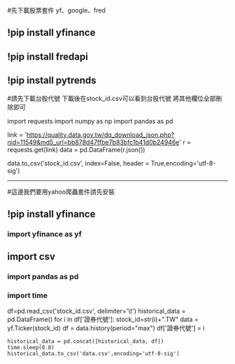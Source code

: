 #先下載股票套件 yf、google、fred

## !pip install yfinance 
## !pip install fredapi 
## !pip install pytrends 





#請先下載台股代號  下載後在stock_id.csv可以看到台股代號 將其他欄位全部刪除即可

import requests
import numpy as np
import pandas as pd

link = 'https://quality.data.gov.tw/dq_download_json.php?nid=11549&md5_url=bb878d47ffbe7b83bfc1b41d0b24946e'
r = requests.get(link)
data = pd.DataFrame(r.json())

data.to_csv('stock_id.csv', index=False, header = True,encoding='utf-8-sig')

---------------------------------------------------------------------------------------------------------

#這邊我們要用yahoo爬蟲套件請先安裝

!pip install yfinance
---------------------------------------------------------------------------------------------------------
### import yfinance as yf
##  import csv
### import pandas as pd
### import time

df=pd.read_csv('stock_id.csv', delimiter='\t')
historical_data = pd.DataFrame()
for i in df['證券代號']:
    stock_id=str(i)+".TW"
    data = yf.Ticker(stock_id)
    df = data.history(period="max")
    df['證券代號'] = i

    historical_data = pd.concat([historical_data, df])
    time.sleep(0.8)
    historical_data.to_csv('data.csv',encoding='utf-8-sig')
